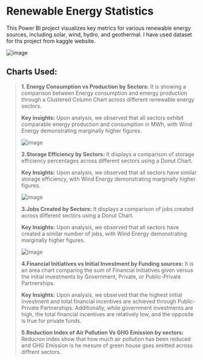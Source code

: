 # Renewable Energy Statistics
This Power BI project visualizes key metrics for various renewable energy sources, including solar, wind, hydro, and geothermal. I have used dataset for ths project from kaggle website.

![image](https://github.com/user-attachments/assets/56e48087-fc24-45f3-b20e-29df6f9b721f)

## **Charts Used:**
>**1. Energy Consumption vs Production by Sectors:** It is showing a comparison between Energy consumption and emergy production through a Clustered Column Chart across different renewable energy sectors.
>
>**Key insights:** Upon analysis, we observed that all sectors exhibit comparable energy production and consumption in MWh, with Wind Energy demonstrating marginally higher figures.
>
>![image](https://github.com/user-attachments/assets/dfb0de7b-72db-4543-a50b-873dc739e8d7)
>
>**2.Storage Efficiency by Sectors:** It displays a comparison of storage efficiency percentages across different sectors using a Donut Chart.
>
>**Key Insights:** Upon analysis, we observed that all sectors have similar storage efficiency, with Wind Energy demonstrating marginally higher figures.
>
>![image](https://github.com/user-attachments/assets/47c43311-873e-4440-8ed8-0d31932e6074)
>
>**3.Jobs Created by Sectors:** It displays a comparison of jobs created across different sectors using a Donut Chart.
>
>**Key Insights:** Upon analysis, we observed that all sectors have created a similar number of jobs, with Wind Energy demonstrating marginally higher figures.
>
>![image](https://github.com/user-attachments/assets/6b6e1155-8ad0-4433-9fce-657ce36ecab0)
>
>**4.Financial Initiatives vs Initial Investment by Funding sources:** It is an area chart comparing the sum of Financial Initiatives given versus the initial investments by Government, Private, or Public-Private Partnerships.
>
>**Key Insights:** Upon analysis, we observed that the highest initial investment and total financial incentives are achieved through Public-Private Partnerships. Additionally, while government investments are high, the total financial incentives are relatively low, and the opposite is true for private funds.
>
>**5.Reduction Index of Air Pollution Vs GHG Emission by sectors:** Reducion index show that how much air pollution has been reduced and GHG Emission is he mesure of green house gses emitted across diffrent sectors.
